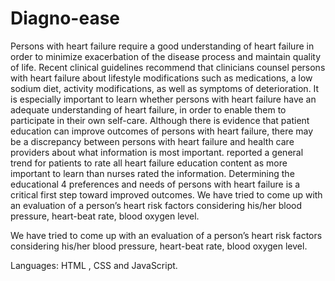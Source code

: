 # Diagno-ease
Persons with heart failure require a good understanding of heart failure in order to minimize exacerbation of the disease process and maintain quality of life. Recent clinical guidelines recommend that clinicians counsel persons with heart failure about lifestyle modifications such as medications, a low sodium diet, activity modifications, as well as symptoms of deterioration. It is especially important to learn whether persons with heart failure have an adequate understanding of heart failure, in order to enable them to participate in their own self-care. Although there is evidence that patient education can improve outcomes of persons with heart failure, there may be a discrepancy between persons with heart failure and health care providers about what information is most important.  reported a general trend for patients to rate all heart failure education content as more important to learn than nurses rated the information. Determining the educational 4 preferences and needs of persons with heart failure is a critical first step toward improved outcomes. We have tried to come up with an evaluation of a person’s heart risk factors considering his/her blood pressure, heart-beat rate, blood oxygen level.


We have tried to come up with an evaluation of a person’s heart risk factors considering his/her blood pressure, heart-beat rate, blood oxygen level. 

Languages: HTML , CSS and JavaScript.

